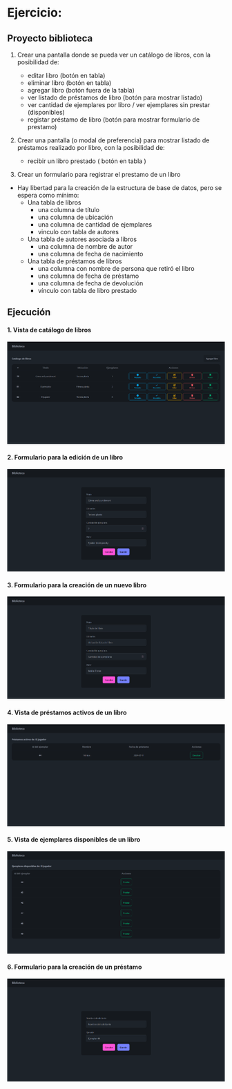 # Ejercicio:

##  Proyecto biblioteca
1)  Crear una pantalla donde se pueda ver un catálogo de libros, con la posibilidad de:
    - editar libro (botón en tabla)
    - eliminar libro (botón en tabla)
    - agregar libro (botón fuera de la tabla)
    - ver listado de préstamos de libro (botón para mostrar listado)
    - ver cantidad de ejemplares por libro / ver ejemplares sin prestar (disponibles)
    - registar préstamo de libro (botón para mostrar formulario de prestamo)

1)  Crear una pantalla (o modal de preferencia) para mostrar listado de préstamos realizado por libro, con la posibilidad de:
    - recibir un libro prestado ( botón en tabla )

1)  Crear un formulario para registrar el prestamo de un libro

- Hay libertad para la creación de la estructura de base de datos, pero se espera como mínimo:
    - Una tabla de libros
        - una columna de título
        - una columna de ubicación
        - una columna de cantidad de ejemplares
        - vinculo con tabla de autores
    - Una tabla de autores asociada a libros
        - una columna de nombre de autor
        - una columna de fecha de nacimiento
    - Una tabla de préstamos de libros
        - una columna con nombre de persona que retiró el libro
        - una columna de fecha de préstamo
        - una columna de fecha de devolución
        - vínculo con tabla de libro prestado

## Ejecución
#### 1. Vista de catálogo de libros
<img src="img/landing.png" 
    style="width: 100%, align-self: center"
/>

#### 2. Formulario para la edición de un libro
<img src="img/edit-view.png" 
    style="width: 100%, align-self: center"
/>

#### 3. Formulario para la creación de un nuevo libro
<img src="img/create-book.png" 
    style="width: 100%, align-self: center"
/>

#### 4. Vista de préstamos activos de un libro
<img src="img/active-bookings-view.png" 
    style="width: 100%, align-self: center"
/>

#### 5. Vista de ejemplares disponibles de un libro
<img src="img/available-copies-view.png" 
    style="width: 100%, align-self: center"
/>

#### 6. Formulario para la creación de un préstamo
<img src="img/create-booking-view.png" 
    style="width: 100%, align-self: center"
/>